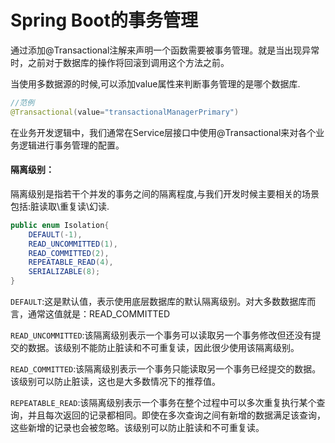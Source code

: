 # Spring Boot的事务管理

通过添加@Transactional注解来声明一个函数需要被事务管理。就是当出现异常时，之前对于数据库的操作将回滚到调用这个方法之前。

当使用多数据源的时候,可以添加value属性来判断事务管理的是哪个数据库.

~~~java
//范例
@Transactional(value="transactionalManagerPrimary")
~~~

在业务开发逻辑中，我们通常在Service层接口中使用@Transactional来对各个业务逻辑进行事务管理的配置。

#### 隔离级别：

隔离级别是指若干个并发的事务之间的隔离程度,与我们开发时候主要相关的场景包括:脏读取\重复读\幻读.

~~~java
public enum Isolation{
	DEFAULT(-1),
	READ_UNCOMMITTED(1),
	READ_COMMITTED(2),
	REPEATABLE_READ(4),
	SERIALIZABLE(8);
}
~~~

`DEFAULT`:这是默认值，表示使用底层数据库的默认隔离级别。对大多数数据库而言，通常这值就是：READ_COMMITTED

`READ_UNCOMMITTED`:该隔离级别表示一个事务可以读取另一个事务修改但还没有提交的数据。该级别不能防止脏读和不可重复读，因此很少使用该隔离级别。

`READ_COMMITTED`:该隔离级别表示一个事务只能读取另一个事务已经提交的数据。该级别可以防止脏读，这也是大多数情况下的推荐值。

`REPEATABLE_READ`:该隔离级别表示一个事务在整个过程中可以多次重复执行某个查询，并且每次返回的记录都相同。即使在多次查询之间有新增的数据满足该查询，这些新增的记录也会被忽略。该级别可以防止脏读和不可重复读。